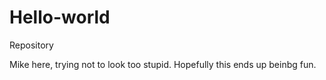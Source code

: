 # Hello-world
Repository 

Mike here, trying not to look too stupid.  Hopefully this ends up beinbg fun.
